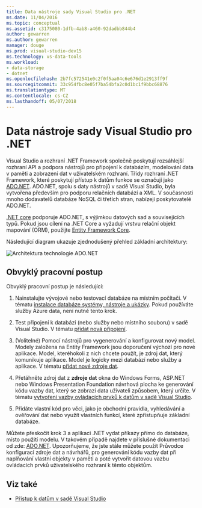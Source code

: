 ```yaml
---
title: Data nástroje sady Visual Studio pro .NET
ms.date: 11/04/2016
ms.topic: conceptual
ms.assetid: c3175080-1dfb-4ab8-a460-92dadbb844b4
author: gewarren
ms.author: gewarren
manager: douge
ms.prod: visual-studio-dev15
ms.technology: vs-data-tools
ms.workload:
- data-storage
- dotnet
ms.openlocfilehash: 2b7fc572541e0c2f0f5aa04c6e676d1e2913ff9f
ms.sourcegitcommit: 33c954fbc8e05f7ba54bfa2c0d1bc1f9bbc68876
ms.translationtype: MT
ms.contentlocale: cs-CZ
ms.lasthandoff: 05/07/2018
---
```

# <a name="visual-studio-data-tools-for-net"></a>Data nástroje sady Visual Studio pro .NET

Visual Studio a rozhraní .NET Framework společně poskytují rozsáhlejší rozhraní API a podpora nástrojů pro připojení k databázím, modelování data v paměti a zobrazení dat v uživatelském rozhraní. Třídy rozhraní .NET Framework, které poskytují přístup k datům funkce se označují jako [ADO.NET](/dotnet/framework/data/adonet/index). ADO.NET, spolu s daty nástrojů v sadě Visual Studio, byla vytvořena především pro podporu relačních databází a XML. V současnosti mnoho dodavatelů databáze NoSQL či třetích stran, nabízejí poskytovatelé ADO.NET.

[.NET core](/dotnet/core/) podporuje ADO.NET, s výjimkou datových sad a souvisejících typů. Pokud jsou cílení na .NET Core a vyžadují vrstvu relační objekt mapování (ORM), použijte [Entity Framework Core](/ef/core/).

Následující diagram ukazuje zjednodušený přehled základní architektury:

![Architektura technologie ADO.NET](../data-tools/media/raddata-ado-net-architecture-diagram.png)

## <a name="typical-workflow"></a>Obvyklý pracovní postup

Obvyklý pracovní postup je následující:

1. Nainstalujte vývojové nebo testovací databáze na místním počítači. V tématu [instalace databáze systémy, nástroje a ukázky](../data-tools/installing-database-systems-tools-and-samples.md). Pokud používáte služby Azure data, není nutné tento krok.

2. Test připojení k databázi (nebo služby nebo místního souboru) v sadě Visual Studio. V tématu [přidat nová připojení](../data-tools/add-new-connections.md).

3. (Volitelné) Pomocí nástrojů pro vygenerování a konfigurovat nový model. Modely založena na Entity Framework jsou doporučení výchozí pro nové aplikace. Model, kteréhokoli z nich chcete použít, je zdroj dat, který komunikuje aplikace. Model je logicky mezi databází nebo služby a aplikace. V tématu [přidat nové zdroje dat](../data-tools/add-new-data-sources.md).

4. Přetáhněte zdroj dat z **zdroje dat** okna do Windows Forms, ASP.NET nebo Windows Presentation Foundation návrhová plocha ke generování kódu vazby dat, který se zobrazí data uživateli způsobem, který určíte. V tématu [vytvoření vazby ovládacích prvků k datům v sadě Visual Studio](../data-tools/bind-controls-to-data-in-visual-studio.md).

5. Přidáte vlastní kód pro věci, jako je obchodní pravidla, vyhledávání a ověřování dat nebo využít vlastních funkcí, které zpřístupňuje základní databáze.

Můžete přeskočit krok 3 a aplikaci .NET vydat příkazy přímo do databáze, místo použití modelu. V takovém případě najdete v příslušné dokumentaci od zde: [ADO.NET](/dotnet/framework/data/adonet/index). Upozorňujeme, že jste stále můžete použít Průvodce konfigurací zdroje dat a návrhářů, pro generování kódu vazby dat při naplňování vlastní objekty v paměti a poté vytvořit datovou vazbu ovládacích prvků uživatelského rozhraní k těmto objektům.

## <a name="see-also"></a>Viz také

- [Přístup k datům v sadě Visual Studio](../data-tools/accessing-data-in-visual-studio.md)